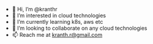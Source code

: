- 👋 Hi, I’m @kranthr
- 👀 I’m interested in cloud technologies
- 🌱 I’m currently learning k8s, aws etc
- 💞️ I’m looking to collaborate on any cloud technologies
- 📫 Reach me at kranth.r@gmail.com

<!---
kranthr/kranthr is a ✨ special ✨ repository because its `README.md` (this file) appears on your GitHub profile.
You can click the Preview link to take a look at your changes.
--->
